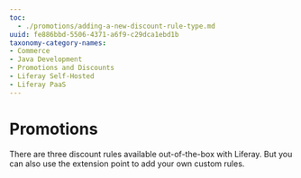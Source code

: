 ```yaml
---
toc:
  - ./promotions/adding-a-new-discount-rule-type.md
uuid: fe886bbd-5506-4371-a6f9-c29dca1ebd1b
taxonomy-category-names:
- Commerce
- Java Development
- Promotions and Discounts
- Liferay Self-Hosted
- Liferay PaaS
---
```

# Promotions

There are three discount rules available out-of-the-box with Liferay. But you can also use the extension point to add your own custom rules.